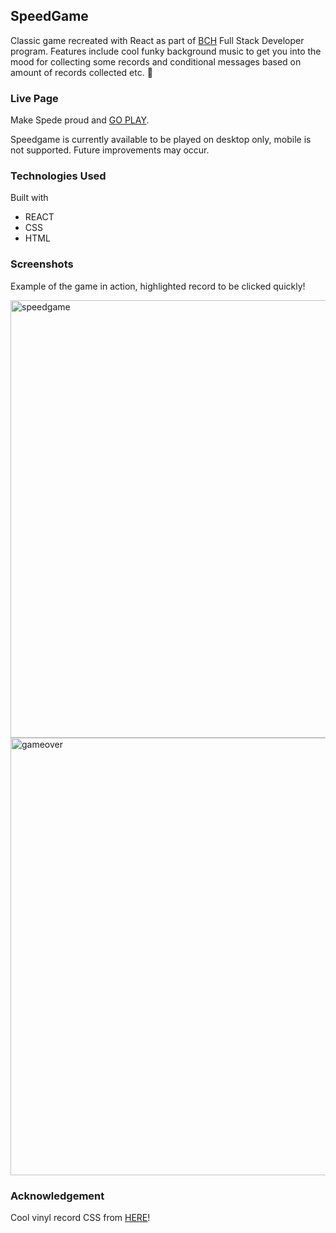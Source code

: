 ## SpeedGame

Classic game recreated with React as part of [BCH](http://bc.fi) Full Stack Developer program. Features include cool funky background music to get you into the mood for collecting some records and conditional messages based on amount of records collected etc. :tada:

### Live Page

Make Spede proud and [GO PLAY](https://speedy-records.netlify.app/).

Speedgame is currently available to be played on desktop only, mobile is not supported. Future improvements may occur.

### Technologies Used

Built with

- REACT
- CSS
- HTML

### Screenshots

Example of the game in action, highlighted record to be clicked quickly!

<img width="700" alt="speedgame" src="https://user-images.githubusercontent.com/77112303/202126901-6df33fc4-c64c-46c6-812d-8273147aa3d2.png">
<img width="700" alt="gameover" src="https://user-images.githubusercontent.com/77112303/202154675-7fae1e57-7466-4a34-88b5-36081e0d7bce.png">

### Acknowledgement

Cool vinyl record CSS from [HERE](https://codepen.io/thebabydino)!
